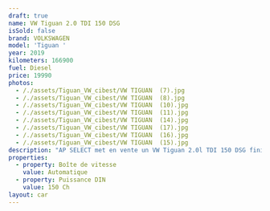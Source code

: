 ```yaml
---
draft: true
name: VW Tiguan 2.0 TDI 150 DSG
isSold: false
brand: VOLKSWAGEN
model: 'Tiguan '
year: 2019
kilometers: 166900
fuel: Diesel
price: 19990
photos:
  - /./assets/Tiguan_VW_cibest/VW TIGUAN  (7).jpg
  - /./assets/Tiguan_VW_cibest/VW TIGUAN  (8).jpg
  - /./assets/Tiguan_VW_cibest/VW TIGUAN  (10).jpg
  - /./assets/Tiguan_VW_cibest/VW TIGUAN  (11).jpg
  - /./assets/Tiguan_VW_cibest/VW TIGUAN  (14).jpg
  - /./assets/Tiguan_VW_cibest/VW TIGUAN  (17).jpg
  - /./assets/Tiguan_VW_cibest/VW TIGUAN  (16).jpg
  - /./assets/Tiguan_VW_cibest/VW TIGUAN  (15).jpg
description: "AP SELECT met en vente un VW Tiguan 2.0l TDI 150 DSG finition IQ.Drive .\nModèle du 06/2019 avec 166900km.\n\nCouleur gris Indium, intérieur Tissus\n\nVéhicule origine France \U0001F1EB\U0001F1F7 de première main.\n\nVendu avec une garantie complète 6 mois.\n\nEntretiens et historique complet dans le réseau VW.\n\nLes pneus et freins sont en très bon état.\n4 pneus hivers disponible.\n\nÉquipements et options :\n- Boîte DSG 7\n- Virtual Cockpit\n- Intérieur cuir IQ.Drive\n- Discover Pro tactile\n- GPS 3D Europe\n- Lane Assist\n- Front Assist\n- Pack Carbon intérieur\n- Jantes 17 pouces originales\n- Phares Bi Xénon directionnels\n- Feux de jour à LED\n- Controle automatique des feux de route ALS\n- Parc distance contrôle PDC avant / arrière\n- Caméra de recul\n- Park Assist\n- Keyless Ouverture / fermeture sans clés\n- Démarrage sans clés\n- Connexion Ipod et USB\n- Volant sport multifonctions\n- Affichage multifonctions plus\n- Climatisation bi zone\n- Éclairage et essuie-glaces automatique\n- Rétroviseurs rabattable électriquement et chauffants\n- Rétroviseurs int / ext Electrochrome\n- Bluetooth\n- Éclairage d ambiance\n\n\nDisponible et visible sur RDV pour acheteur sérieux.\n\nPossibilité d'une garantie 3, 6 ou 12 mois en supplément.\n\nRéalisation des démarches d'immatriculation.\n\nAP SELECT c'est des solutions de courtage et conciergerie sur mesure pour profiter librement de sa passion et de son patrimoine.\n\nPrenez le volant, AP SELECT s'occupe du reste."
properties:
  - property: Boîte de vitesse
    value: Automatique
  - property: Puissance DIN
    value: 150 Ch
layout: car
---
```


